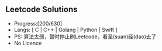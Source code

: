## Leetcode Solutions

* Progress:[200/630]
* Langs: [ C | C++ | Golang | Python | Swift ]
* PS: 算法太弱，暂时停止刷Leetcode，看圣(suan)经(dao)去了
* No Licence



